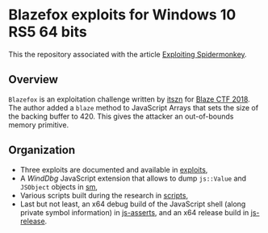 # Blazefox exploits for Windows 10 RS5 64 bits

This the repository associated with the article [Exploiting Spidermonkey](TODO).

## Overview

`Blazefox` is an exploitation challenge written by [itszn](https://twitter.com/itszn13) for [Blaze CTF 2018](https://ctftime.org/event/591). The author added a `blaze` method to JavaScript Arrays that sets the size of the backing buffer to 420. This gives the attacker an out-of-bounds memory primitive.

## Organization

* Three exploits are documented and available in [exploits](https://github.com/0vercl0k/blazefox/tree/master/exploits),
* A *WindDbg* JavaScript extension that allows to dump `js::Value` and `JSObject` objects in [sm](https://github.com/0vercl0k/blazefox/tree/master/sm),
* Various scripts built during the research in [scripts](https://github.com/0vercl0k/blazefox/tree/master/scripts),
* Last but not least, an x64 debug build of the JavaScript shell (along private symbol information) in [js-asserts](https://github.com/0vercl0k/blazefox/tree/master/js-asserts), and an x64 release build in [js-release](https://github.com/0vercl0k/blazefox/tree/master/js-release).

